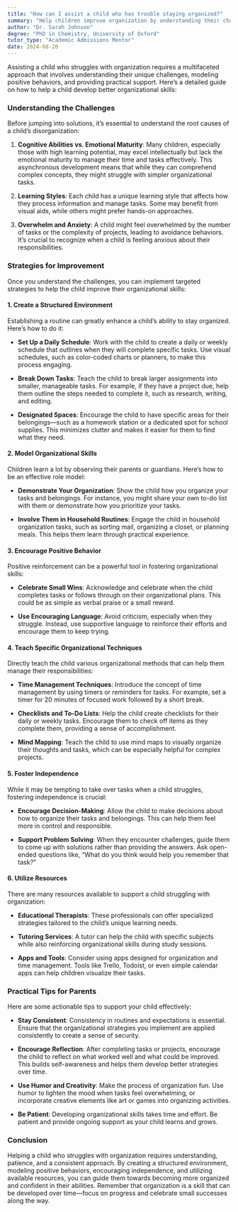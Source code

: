 ```yaml
---
title: "How can I assist a child who has trouble staying organized?"
summary: "Help children improve organization by understanding their challenges, modeling positive behavior, and providing practical support for better skills."
author: "Dr. Sarah Johnson"
degree: "PhD in Chemistry, University of Oxford"
tutor_type: "Academic Admissions Mentor"
date: 2024-08-20
---
```


Assisting a child who struggles with organization requires a multifaceted approach that involves understanding their unique challenges, modeling positive behaviors, and providing practical support. Here’s a detailed guide on how to help a child develop better organizational skills:

### Understanding the Challenges

Before jumping into solutions, it’s essential to understand the root causes of a child’s disorganization:

1. **Cognitive Abilities vs. Emotional Maturity**: Many children, especially those with high learning potential, may excel intellectually but lack the emotional maturity to manage their time and tasks effectively. This asynchronous development means that while they can comprehend complex concepts, they might struggle with simpler organizational tasks.

2. **Learning Styles**: Each child has a unique learning style that affects how they process information and manage tasks. Some may benefit from visual aids, while others might prefer hands-on approaches.

3. **Overwhelm and Anxiety**: A child might feel overwhelmed by the number of tasks or the complexity of projects, leading to avoidance behaviors. It’s crucial to recognize when a child is feeling anxious about their responsibilities.

### Strategies for Improvement

Once you understand the challenges, you can implement targeted strategies to help the child improve their organizational skills:

#### 1. Create a Structured Environment

Establishing a routine can greatly enhance a child’s ability to stay organized. Here’s how to do it:

- **Set Up a Daily Schedule**: Work with the child to create a daily or weekly schedule that outlines when they will complete specific tasks. Use visual schedules, such as color-coded charts or planners, to make this process engaging.

- **Break Down Tasks**: Teach the child to break larger assignments into smaller, manageable tasks. For example, if they have a project due, help them outline the steps needed to complete it, such as research, writing, and editing.

- **Designated Spaces**: Encourage the child to have specific areas for their belongings—such as a homework station or a dedicated spot for school supplies. This minimizes clutter and makes it easier for them to find what they need.

#### 2. Model Organizational Skills

Children learn a lot by observing their parents or guardians. Here’s how to be an effective role model:

- **Demonstrate Your Organization**: Show the child how you organize your tasks and belongings. For instance, you might share your own to-do list with them or demonstrate how you prioritize your tasks.

- **Involve Them in Household Routines**: Engage the child in household organization tasks, such as sorting mail, organizing a closet, or planning meals. This helps them learn through practical experience.

#### 3. Encourage Positive Behavior

Positive reinforcement can be a powerful tool in fostering organizational skills:

- **Celebrate Small Wins**: Acknowledge and celebrate when the child completes tasks or follows through on their organizational plans. This could be as simple as verbal praise or a small reward.

- **Use Encouraging Language**: Avoid criticism, especially when they struggle. Instead, use supportive language to reinforce their efforts and encourage them to keep trying.

#### 4. Teach Specific Organizational Techniques

Directly teach the child various organizational methods that can help them manage their responsibilities:

- **Time Management Techniques**: Introduce the concept of time management by using timers or reminders for tasks. For example, set a timer for 20 minutes of focused work followed by a short break.

- **Checklists and To-Do Lists**: Help the child create checklists for their daily or weekly tasks. Encourage them to check off items as they complete them, providing a sense of accomplishment.

- **Mind Mapping**: Teach the child to use mind maps to visually organize their thoughts and tasks, which can be especially helpful for complex projects.

#### 5. Foster Independence

While it may be tempting to take over tasks when a child struggles, fostering independence is crucial:

- **Encourage Decision-Making**: Allow the child to make decisions about how to organize their tasks and belongings. This can help them feel more in control and responsible.

- **Support Problem Solving**: When they encounter challenges, guide them to come up with solutions rather than providing the answers. Ask open-ended questions like, “What do you think would help you remember that task?” 

#### 6. Utilize Resources

There are many resources available to support a child struggling with organization:

- **Educational Therapists**: These professionals can offer specialized strategies tailored to the child’s unique learning needs.

- **Tutoring Services**: A tutor can help the child with specific subjects while also reinforcing organizational skills during study sessions.

- **Apps and Tools**: Consider using apps designed for organization and time management. Tools like Trello, Todoist, or even simple calendar apps can help children visualize their tasks.

### Practical Tips for Parents

Here are some actionable tips to support your child effectively:

- **Stay Consistent**: Consistency in routines and expectations is essential. Ensure that the organizational strategies you implement are applied consistently to create a sense of security.

- **Encourage Reflection**: After completing tasks or projects, encourage the child to reflect on what worked well and what could be improved. This builds self-awareness and helps them develop better strategies over time.

- **Use Humor and Creativity**: Make the process of organization fun. Use humor to lighten the mood when tasks feel overwhelming, or incorporate creative elements like art or games into organizing activities.

- **Be Patient**: Developing organizational skills takes time and effort. Be patient and provide ongoing support as your child learns and grows.

### Conclusion

Helping a child who struggles with organization requires understanding, patience, and a consistent approach. By creating a structured environment, modeling positive behaviors, encouraging independence, and utilizing available resources, you can guide them towards becoming more organized and confident in their abilities. Remember that organization is a skill that can be developed over time—focus on progress and celebrate small successes along the way.
    